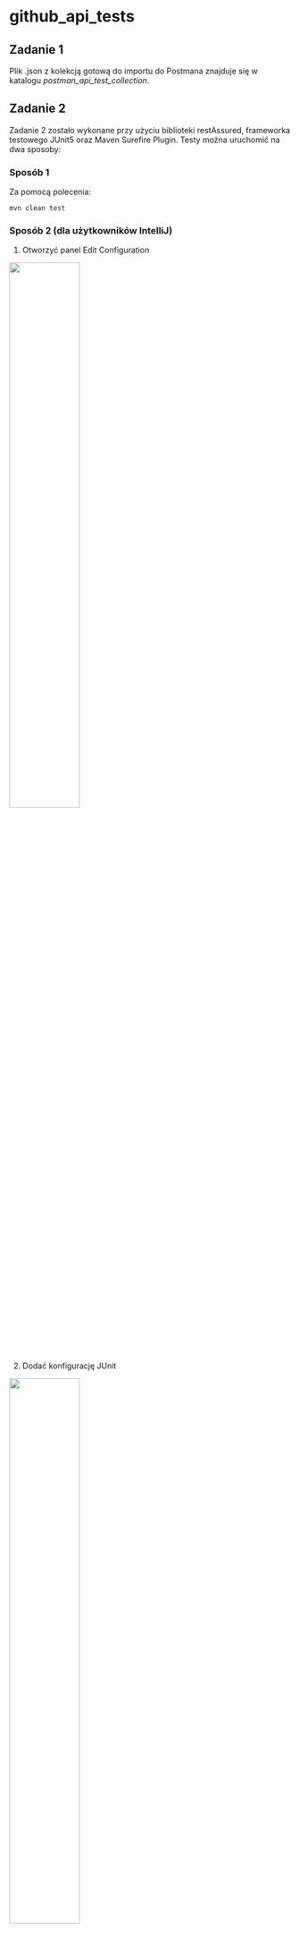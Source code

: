 # github_api_tests

## Zadanie 1
Plik .json z kolekcją gotową do importu do Postmana znajduje się w katalogu _postman_api_test_collection_.

## Zadanie 2
Zadanie 2 zostało wykonane przy użyciu biblioteki restAssured, frameworka testowego JUnit5 oraz Maven Surefire Plugin.
Testy można uruchomić na dwa sposoby:

### Sposób 1
Za pomocą polecenia: 
```
mvn clean test
```

### Sposób 2 (dla użytkowników IntelliJ)
1. Otworzyć panel Edit Configuration
<img src="https://user-images.githubusercontent.com/57013171/203408541-de772c38-8d50-4bf9-8ce1-98c0504e0073.png" width=50% height=50%>

2. Dodać konfigurację JUnit
<img src="https://user-images.githubusercontent.com/57013171/203408648-bcc8fecf-46ff-4132-98de-f844de67a34b.png" width=50% height=50%>

3. Jako typ zasobu, w którym będą wyszukiwane testy wybrać opcję Class, a następnie podać odpowiednią ścieżkę do tej klasy.
<img src="https://user-images.githubusercontent.com/57013171/203408818-29a3e66f-d760-40bc-a41d-343578ca05ca.png" width=50% height=50%>

4. Po zatwierdzeniu zmian i zamknięcia okienka, można uruchamiać testy z poziomu IntellJ za pomocą zielonego przycisku Run.

